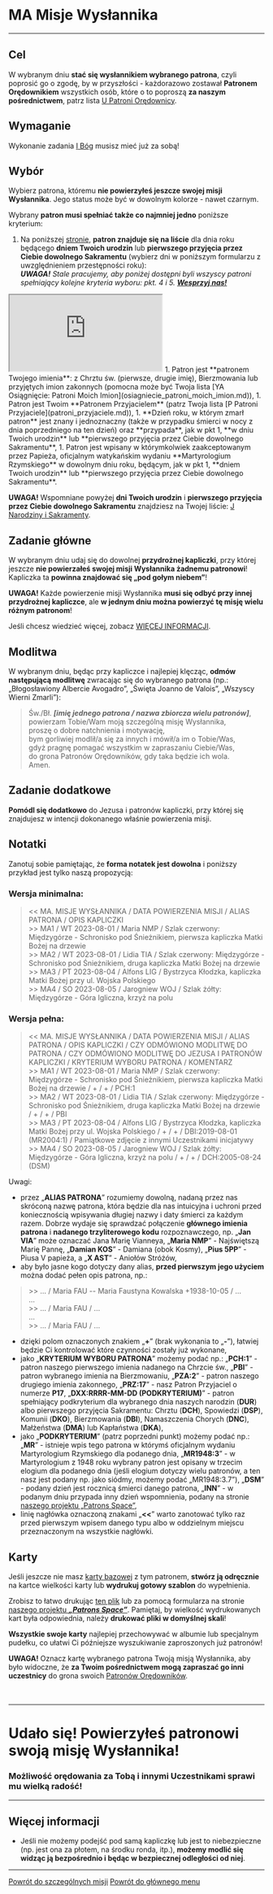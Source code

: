 # <span class="status status-list"><span class="status status-mission">MA</span> Misje Wysłannika</span>
---

## Cel
W <span class="selected-day-info">wybranym dniu</span> **stać się wysłannikiem wybranego patrona**, czyli poprosić go o zgodę, by w przyszłości - każdorazowo zostawał **Patronem Orędownikiem** wszystkich osób, które o to poproszą **za naszym pośrednictwem**, patrz lista [<span class="status status-list"><span class="status status-red">U</span> Patroni Orędownicy</span>](patroni_oredownicy.md).
## Wymaganie
Wykonanie zadania [<span class="status status-list"><span class="status status-god">I</span> Bóg</span>](bog.md) musisz mieć już za sobą!
## Wybór
Wybierz patrona, któremu **nie powierzyłeś jeszcze swojej misji Wysłannika**. Jego status może być w dowolnym kolorze - nawet <span class="status status-black">czarnym</span>.

Wybrany **patron musi spełniać także co najmniej jedno** poniższe kryterium:
1. Na poniższej [stronie](https://pl.patrons.space/dates/list-of-patrons-and-immovable-feasts), **patron znajduje się na liście** dla dnia roku będącego **dniem Twoich urodzin** lub **pierwszego przyjęcia przez Ciebie dowolnego Sakramentu** (wybierz dni w poniższym formularzu z uwzględnieniem przestępności roku):  
_**UWAGA!** Stale pracujemy, aby poniżej dostępni byli wszyscy patroni spełniający kolejne kryteria wyboru: pkt. 4 i 5. [**Wesprzyj nas!**](https://pl.gratiadei.org/#wesprzyj-nas)_
<iframe id="my-patrons-for-today" src="https://pl.patrons.space/dates/list-of-patrons-and-immovable-feasts?content-only=1"></iframe>
1. Patron jest **patronem Twojego imienia**: z Chrztu św. (pierwsze, drugie imię), Bierzmowania lub przyjętych imion zakonnych (pomocna może być Twoja lista [<span class="status status-list"><span class="status status-list">YA</span> Osiągnięcie: Patroni Moich Imion</span>](osiagniecie_patroni_moich_imion.md)),
1. Patron jest Twoim **Patronem Przyjacielem** (patrz Twoja lista [<span class="status status-list"><span class="status status-white">P</span> Patroni Przyjaciele</span>](patroni_przyjaciele.md)),
1. **Dzień roku, w którym zmarł patron** jest znany i jednoznaczny (także w przypadku śmierci w nocy z dnia poprzedniego na ten dzień) oraz **przypada**, jak w pkt 1, **w dniu Twoich urodzin** lub **pierwszego przyjęcia przez Ciebie dowolnego Sakramentu**,
1. Patron jest wpisany w którymkolwiek zaakceptowanym przez Papieża, oficjalnym watykańskim wydaniu **Martyrologium Rzymskiego** w dowolnym dniu roku, będącym, jak w pkt 1, **dniem Twoich urodzin** lub **pierwszego przyjęcia przez Ciebie dowolnego Sakramentu**.

**UWAGA!** Wspomniane powyżej **dni Twoich urodzin** i **pierwszego przyjęcia przez Ciebie dowolnego Sakramentu** znajdziesz na Twojej liście: [<span class="status status-list"><span class="status status-list">J</span> Narodziny i Sakramenty</span>](narodziny_i_sakramenty.md).
## Zadanie główne
W <span class="selected-day-info">wybranym dniu</span> udaj się do dowolnej **przydrożnej kapliczki**, przy której jeszcze **nie powierzałeś swojej misji Wysłannika żadnemu patronowi**! Kapliczka ta **powinna znajdować się „pod gołym niebem”**!

**UWAGA!** Każde powierzenie misji Wysłannika **musi się odbyć przy innej przydrożnej kapliczce**, ale **w jednym dniu można powierzyć tę misję wielu różnym patronom**!

Jeśli chcesz wiedzieć więcej, zobacz [WIĘCEJ INFORMACJI](#misje-wyslannika-wiecej-informacji).
## Modlitwa
W <span class="selected-day-info">wybranym dniu</span>, będąc przy kapliczce i najlepiej klęcząc, **odmów następującą modlitwę** zwracając się do wybranego patrona (np.: „Błogosławiony Albercie Avogadro”, „Święta Joanno de Valois”, „Wszyscy Wierni Zmarli”):
> Św./Bł. _**[imię jednego patrona / nazwa zbiorcza wielu patronów]**_,  
> powierzam Tobie/Wam moją szczególną misję Wysłannika,  
> proszę o dobre natchnienia i motywację,  
> bym gorliwiej modlił/a się za innych i mówił/a im o Tobie/Was,  
> gdyż pragnę pomagać wszystkim w zapraszaniu Ciebie/Was,  
> do grona Patronów Orędowników, gdy taka będzie ich wola.  
> Amen.
## Zadanie dodatkowe
**Pomódl się dodatkowo** do Jezusa i patronów kapliczki, przy której się znajdujesz w intencji dokonanego właśnie powierzenia misji.
## Notatki
Zanotuj sobie pamiętając, że **forma notatek jest dowolna** i poniższy przykład jest tylko naszą propozycją:
### Wersja minimalna:
> \<\< MA. MISJE WYSŁANNIKA / DATA POWIERZENIA MISJI / ALIAS PATRONA / OPIS KAPLICZKI  
> \>\> MA1 / WT 2023-08-01 / Maria NMP / Szlak czerwony: Międzygórze - Schronisko pod Śnieżnikiem, pierwsza kapliczka Matki Bożej na drzewie  
> \>\> MA2 / WT 2023-08-01 / Lidia TIA / Szlak czerwony: Międzygórze - Schronisko pod Śnieżnikiem, druga kapliczka Matki Bożej na drzewie  
> \>\> MA3 / PT 2023-08-04 / Alfons LIG / Bystrzyca Kłodzka, kapliczka Matki Bożej przy ul. Wojska Polskiego  
> \>\> MA4 / SO 2023-08-05 / Jarogniew WOJ / Szlak żółty: Międzygórze - Góra Igliczna, krzyż na polu
### Wersja pełna:
> \<\< MA. MISJE WYSŁANNIKA / DATA POWIERZENIA MISJI / ALIAS PATRONA / OPIS KAPLICZKI / CZY ODMÓWIONO MODLITWĘ DO PATRONA / CZY ODMÓWIONO MODLITWĘ DO JEZUSA I PATRONÓW KAPLICZKI / KRYTERIUM WYBORU PATRONA / KOMENTARZ  
> \>\> MA1 / WT 2023-08-01 / Maria NMP / Szlak czerwony: Międzygórze - Schronisko pod Śnieżnikiem, pierwsza kapliczka Matki Bożej na drzewie / + / + / PCH:1  
> \>\> MA2 / WT 2023-08-01 / Lidia TIA / Szlak czerwony: Międzygórze - Schronisko pod Śnieżnikiem, druga kapliczka Matki Bożej na drzewie / + / + / PBI  
> \>\> MA3 / PT 2023-08-04 / Alfons LIG / Bystrzyca Kłodzka, kapliczka Matki Bożej przy ul. Wojska Polskiego / + / + / DBI:2019-08-01 (MR2004:1) / Pamiątkowe zdjęcie z innymi Uczestnikami inicjatywy  
> \>\> MA4 / SO 2023-08-05 / Jarogniew WOJ / Szlak żółty: Międzygórze - Góra Igliczna, krzyż na polu / + / + / DCH:2005-08-24 (DSM)

Uwagi:
- przez „**ALIAS PATRONA**” rozumiemy dowolną, nadaną przez nas skróconą nazwę patrona, która będzie dla nas intuicyjna i uchroni przed koniecznością wpisywania długiej nazwy i daty śmierci za każdym razem. Dobrze wydaje się sprawdzać połączenie **głównego imienia patrona** i **nadanego trzyliterowego kodu** rozpoznawczego, np. „**Jan VIA**” może oznaczać Jana Marię Vianneya, „**Maria NMP**” - Najświętszą Marię Pannę, „**Damian KOS**” - Damiana (obok Kosmy), „**Pius 5PP**” - Piusa V papieża, a „**X AST**” - Aniołów Stróżów,
- aby było jasne kogo dotyczy dany alias, **przed pierwszym jego użyciem** można dodać pełen opis patrona, np.:
> \>\> ... / Maria FAU -- Maria Faustyna Kowalska +1938-10-05 / ...  
> ...  
> \>\> ... / Maria FAU / ...  
> ...  
> \>\> ... / Maria FAU / ...
- dzięki polom oznaczonych znakiem „**+**” (brak wykonania to „**-**”), łatwiej będzie Ci kontrolować które czynności zostały już wykonane,
- jako „**KRYTERIUM WYBORU PATRONA**” możemy podać np.: „**PCH:1**” - patron naszego pierwszego imienia nadanego na Chrzcie św., „**PBI**” - patron wybranego imienia na Bierzmowaniu, „**PZA:2**” - patron naszego drugiego imienia zakonnego, „**PRZ:17**” - nasz Patron Przyjaciel o numerze **P17**, „**DXX:RRRR-MM-DD (PODKRYTERIUM)**” - patron spełniający podkryterium dla wybranego dnia naszych narodzin (**DUR**) albo pierwszego przyjęcia Sakramentu: Chrztu (**DCH**), Spowiedzi (**DSP**), Komunii (**DKO**), Bierzmowania (**DBI**), Namaszczenia Chorych (**DNC**), Małżeństwa (**DMA**) lub Kapłaństwa (**DKA**),
- jako „**PODKRYTERIUM**” (patrz poprzedni punkt) możemy podać np.: „**MR**” - istnieje wpis tego patrona w którymś oficjalnym wydaniu Martyrologium Rzymskiego dla podanego dnia, „**MR1948:3**” - w Martyrologium z 1948 roku wybrany patron jest opisany w trzecim elogium dla podanego dnia (jeśli elogium dotyczy wielu patronów, a ten nasz jest podany np. jako siódmy, możemy podać „MR1948:3.7”), „**DSM**” - podany dzień jest rocznicą śmierci danego patrona, „**INN**” - w podanym dniu przypada inny dzień wspomnienia, podany na stronie [naszego projektu „Patrons Space”](https://pl.patrons.space),
- linię nagłówka oznaczoną znakami „**<<**” warto zanotować tylko raz przed pierwszym wpisem danego typu albo w oddzielnym miejscu przeznaczonym na wszystkie nagłówki.

## Karty
Jeśli jeszcze nie masz [karty bazowej](karty_kolekcjonerskie.md#karty-kolekcjonerskie-karty-bazowe) z tym patronem, **stwórz ją odręcznie** na kartce wielkości karty lub **wydrukuj gotowy szablon** do wypełnienia.

Zrobisz to łatwo drukując [ten plik](/pl/pdf/karty_bazowe.zip) lub za pomocą formularza na stronie [naszego projektu **_„Patrons Space”_**](https://pl.patrons.space/cards). Pamiętaj, by wielkość wydrukowanych kart była odpowiednia, należy **drukować pliki w domyślnej skali**!

**Wszystkie swoje karty** najlepiej przechowywać w albumie lub specjalnym pudełku, co ułatwi Ci późniejsze wyszukiwanie zaproszonych już patronów!

**UWAGA!** Oznacz kartę wybranego patrona Twoją misją Wysłannika, aby było widoczne, że **za Twoim pośrednictwem mogą zapraszać go inni uczestnicy** do grona swoich [Patronów Orędowników](patroni_oredownicy.md).
<br />
<br />
<br />

---
# Udało się! Powierzyłeś patronowi swoją **misję Wysłannika**!
### Możliwość orędowania za Tobą i innymi Uczestnikami sprawi mu wielką radość!
---

## <span id="misje-wyslannika-wiecej-informacji">Więcej informacji</span>
- Jeśli nie możemy podejść pod samą kapliczkę lub jest to niebezpieczne (np. jest ona za płotem, na środku ronda, itp.), **możemy modlić się widząc ją bezpośrednio i będąc w bezpiecznej odległości od niej**.

---
[Powrót do szczególnych misji](jak_powierzac_patronom_swoje_szczegolne_misje.md)
[Powrót do głównego menu](index.md)
